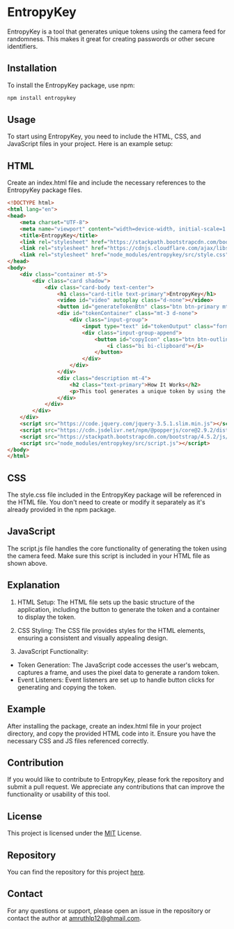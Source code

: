 # EntropyKey

EntropyKey is a tool that generates unique tokens using the camera feed for randomness. This makes it great for creating passwords or other secure identifiers.

## Installation

To install the EntropyKey package, use npm:
```bash
npm install entropykey
```

## Usage

To start using EntropyKey, you need to include the HTML, CSS, and JavaScript files in your project. Here is an example setup:


## HTML
Create an index.html file and include the necessary references to the EntropyKey package files.

```html
<!DOCTYPE html>
<html lang="en">
<head>
    <meta charset="UTF-8">
    <meta name="viewport" content="width=device-width, initial-scale=1.0">
    <title>EntropyKey</title>
    <link rel="stylesheet" href="https://stackpath.bootstrapcdn.com/bootstrap/4.5.2/css/bootstrap.min.css">
    <link rel="stylesheet" href="https://cdnjs.cloudflare.com/ajax/libs/bootstrap-icons/1.5.0/font/bootstrap-icons.min.css">
    <link rel="stylesheet" href="node_modules/entropykey/src/style.css">
</head>
<body>
    <div class="container mt-5">
        <div class="card shadow">
            <div class="card-body text-center">
                <h1 class="card-title text-primary">EntropyKey</h1>
                <video id="video" autoplay class="d-none"></video>
                <button id="generateTokenBtn" class="btn btn-primary mt-3">Generate Token</button>
                <div id="tokenContainer" class="mt-3 d-none">
                    <div class="input-group">
                        <input type="text" id="tokenOutput" class="form-control" readonly>
                        <div class="input-group-append">
                            <button id="copyIcon" class="btn btn-outline-secondary" title="Copy Token">
                                <i class="bi bi-clipboard"></i>
                            </button>
                        </div>
                    </div>
                </div>
                <div class="description mt-4">
                    <h2 class="text-primary">How It Works</h2>
                    <p>This tool generates a unique token by using the camera on your device. The randomness in the video feed helps create a secure and unpredictable token. This makes it great for creating passwords or other secure identifiers.</p>
                </div>
            </div>
        </div>
    </div>
    <script src="https://code.jquery.com/jquery-3.5.1.slim.min.js"></script>
    <script src="https://cdn.jsdelivr.net/npm/@popperjs/core@2.9.2/dist/umd/popper.min.js"></script>
    <script src="https://stackpath.bootstrapcdn.com/bootstrap/4.5.2/js/bootstrap.min.js"></script>
    <script src="node_modules/entropykey/src/script.js"></script>
</body>
</html>

```


## CSS

The style.css file included in the EntropyKey package will be referenced in the HTML file. You don't need to create or modify it separately as it's already provided in the npm package.
## JavaScript

The script.js file handles the core functionality of generating the token using the camera feed. Make sure this script is included in your HTML file as shown above.
## Explanation

1. HTML Setup: The HTML file sets up the basic structure of the application, including the button to generate the token and a container to display the token.

2. CSS Styling: The CSS file provides styles for the HTML elements, ensuring a consistent and visually appealing design.

3. JavaScript Functionality:

* Token Generation: The JavaScript code accesses the user's webcam, captures a frame, and uses the pixel data to generate a random token.
* Event Listeners: Event listeners are set up to handle button clicks for generating and copying the token.
## Example

After installing the package, create an index.html file in your project directory, and copy the provided HTML code into it. Ensure you have the necessary CSS and JS files referenced correctly.
## Contribution

If you would like to contribute to EntropyKey, please fork the repository and submit a pull request. We appreciate any contributions that can improve the functionality or usability of this tool.
## License

This project is licensed under the [MIT](https://choosealicense.com/licenses/mit/)
 License.



## Repository

You can find the repository for this project [here](https://github.com/AmruthLP12/entropykey-package).


## Contact

For any questions or support, please open an issue in the repository or contact the author at amruthlp12@ghmail.com.